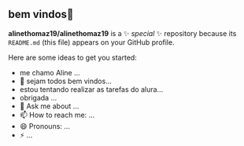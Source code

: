 ## bem vindos🖤


**alinethomaz19/alinethomaz19** is a ✨ _special_ ✨ repository because its `README.md` (this file) appears on your GitHub profile.

Here are some ideas to get you started:

- me chamo Aline  ...
- 🌱 sejam todos bem vindos...
- estou tentando realizar as tarefas do alura...
- obrigada ...
- 💬 Ask me about ...
- 📫 How to reach me: ...
- 😄 Pronouns: ...
- ⚡  ...
  
